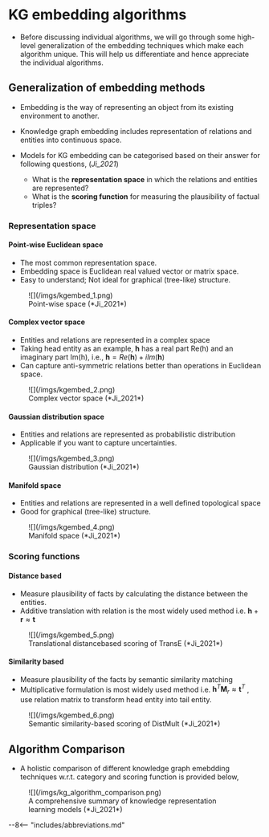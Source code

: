 KG embedding algorithms
============================

- Before discussing individual algorithms, we will go through some high-level generalization of the embedding techniques which make each algorithm unique. This will help us differentiate and hence appreciate the individual algorithms.

## Generalization of embedding methods

- Embedding is the way of representing an object from its existing environment to another.

- Knowledge graph embedding includes representation of relations and entities into continuous space.

- Models for KG embedding can be categorised based on their answer for following questions, (*Ji_2021*)
  - What is the **representation space** in which the relations and entities are represented?
  - What is the **scoring function** for measuring the plausibility of factual triples?

### Representation space

#### Point-wise Euclidean space
- The most common representation space.
- Embedding space is Euclidean real valued vector or matrix space.
- Easy to understand; Not ideal for graphical (tree-like) structure.

<figure markdown> 
        ![](/imgs/kgembed_1.png)
        <figcaption>Point-wise space (*Ji_2021*)</figcaption>
        </figure>

#### Complex vector space
- Entities and relations are represented in a complex space
- Taking head entity as an example, **h** has a real part Re(h) and an imaginary part Im(h), i.e., $\textbf{h}=Re(\textbf{h}) + i Im(\textbf{h})$
- Can capture anti-symmetric relations better than operations in Euclidean space.


<figure markdown> 
        ![](/imgs/kgembed_2.png)
        <figcaption>Complex vector space (*Ji_2021*)</figcaption>
        </figure>

#### Gaussian distribution space
- Entities and relations are represented as probabilistic distribution
- Applicable if you want to capture uncertainties.


<figure markdown> 
        ![](/imgs/kgembed_3.png)
        <figcaption>Gaussian distribution (*Ji_2021*)</figcaption>
        </figure>


#### Manifold space
- Entities and relations are represented in a well defined topological space
- Good for graphical (tree-like) structure.


<figure markdown> 
        ![](/imgs/kgembed_4.png)
        <figcaption>Manifold space (*Ji_2021*)</figcaption>
        </figure>


### Scoring functions

#### Distance based
- Measure plausibility of facts by calculating the distance between the entities.
- Additive translation with relation is the most widely used method i.e.  $\textbf{h} + \textbf{r} \approx \textbf{t}$


<figure markdown> 
        ![](/imgs/kgembed_5.png)
        <figcaption>Translational distancebased scoring of TransE (*Ji_2021*)</figcaption>
        </figure>

#### Similarity based
- Measure plausibility of the facts by semantic similarity matching
- Multiplicative formulation is most widely used method i.e. $\textbf{h}^T  \textbf{M}_r \approx \textbf{t}^T$	        , use relation matrix to transform head entity into tail entity.



<figure markdown> 
        ![](/imgs/kgembed_6.png)
        <figcaption>Semantic similarity-based scoring of DistMult (*Ji_2021*)</figcaption>
        </figure>

## Algorithm Comparison

- A holistic comparison of different knowledge graph emebdding techniques w.r.t. category and scoring function is provided below, 

<figure markdown> 
        ![](/imgs/kg_algorithm_comparison.png)
        <figcaption>A comprehensive summary of knowledge representation learning models (*Ji_2021*)</figcaption>
        </figure>



--8<-- "includes/abbreviations.md"